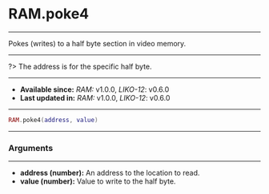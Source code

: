 # RAM.poke4
---

Pokes (writes) to a half byte section in video memory.

---

?> The address is for the specific half byte.

---

* **Available since:** _RAM:_ v1.0.0, _LIKO-12_: v0.6.0
* **Last updated in:** _RAM:_ v1.0.0, _LIKO-12_: v0.6.0

---

```lua
RAM.poke4(address, value)
```

---
### Arguments
---

* **address (number):** An address to the location to read.
* **value (number):** Value to write to the half byte.

